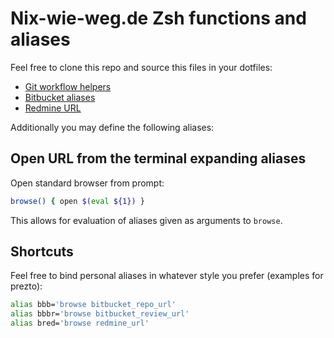 Nix-wie-weg.de Zsh functions and aliases
==========

Feel free to clone this repo and source this files in your dotfiles:

* [Git workflow helpers](git_workflow.zsh)
* [Bitbucket aliases](bitbucket.zsh)
* [Redmine URL](redmine.zsh)

Additionally you may define the following aliases:

Open URL from the terminal expanding aliases
---------

Open standard browser from prompt:

```bash
browse() { open $(eval ${1}) }
```

This allows for evaluation of aliases given as arguments to `browse`.

Shortcuts
---------
Feel free to bind personal aliases in whatever style you prefer (examples for prezto):

```bash
alias bbb='browse bitbucket_repo_url'
alias bbbr='browse bitbucket_review_url'
alias bred='browse redmine_url'
```
